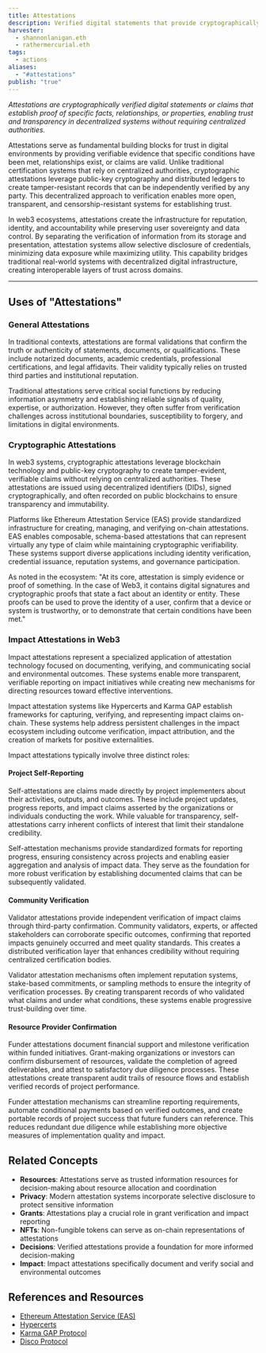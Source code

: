 ```yaml
---
title: Attestations
description: Verified digital statements that provide cryptographically secured proof of claims, relationships, or properties, enabling trusted information sharing without centralized authorities.
harvester:
  - shannonlanigan.eth
  - rathermercurial.eth
tags:
  - actions
aliases:
  - "#attestations"
publish: "true"
---
```


_Attestations are cryptographically verified digital statements or claims that establish proof of specific facts, relationships, or properties, enabling trust and transparency in decentralized systems without requiring centralized authorities._

Attestations serve as fundamental building blocks for trust in digital environments by providing verifiable evidence that specific conditions have been met, relationships exist, or claims are valid. Unlike traditional certification systems that rely on centralized authorities, cryptographic attestations leverage public-key cryptography and distributed ledgers to create tamper-resistant records that can be independently verified by any party. This decentralized approach to verification enables more open, transparent, and censorship-resistant systems for establishing trust.

In web3 ecosystems, attestations create the infrastructure for reputation, identity, and accountability while preserving user sovereignty and data control. By separating the verification of information from its storage and presentation, attestation systems allow selective disclosure of credentials, minimizing data exposure while maximizing utility. This capability bridges traditional real-world systems with decentralized digital infrastructure, creating interoperable layers of trust across domains.

---

## Uses of "Attestations"

### General Attestations

In traditional contexts, attestations are formal validations that confirm the truth or authenticity of statements, documents, or qualifications. These include notarized documents, academic credentials, professional certifications, and legal affidavits. Their validity typically relies on trusted third parties and institutional reputation.

Traditional attestations serve critical social functions by reducing information asymmetry and establishing reliable signals of quality, expertise, or authorization. However, they often suffer from verification challenges across institutional boundaries, susceptibility to forgery, and limitations in digital environments.

### Cryptographic Attestations

In web3 systems, cryptographic attestations leverage blockchain technology and public-key cryptography to create tamper-evident, verifiable claims without relying on centralized authorities. These attestations are issued using decentralized identifiers (DIDs), signed cryptographically, and often recorded on public blockchains to ensure transparency and immutability.

Platforms like Ethereum Attestation Service (EAS) provide standardized infrastructure for creating, managing, and verifying on-chain attestations. EAS enables composable, schema-based attestations that can represent virtually any type of claim while maintaining cryptographic verifiability. These systems support diverse applications including identity verification, credential issuance, reputation systems, and governance participation.

As noted in the ecosystem: "At its core, attestation is simply evidence or proof of something. In the case of Web3, it contains digital signatures and cryptographic proofs that state a fact about an identity or entity. These proofs can be used to prove the identity of a user, confirm that a device or system is trustworthy, or to demonstrate that certain conditions have been met."

### Impact Attestations in Web3

Impact attestations represent a specialized application of attestation technology focused on documenting, verifying, and communicating social and environmental outcomes. These systems enable more transparent, verifiable reporting on impact initiatives while creating new mechanisms for directing resources toward effective interventions.

Impact attestation systems like Hypercerts and Karma GAP establish frameworks for capturing, verifying, and representing impact claims on-chain. These systems help address persistent challenges in the impact ecosystem including outcome verification, impact attribution, and the creation of markets for positive externalities.

Impact attestations typically involve three distinct roles:

#### Project Self-Reporting

Self-attestations are claims made directly by project implementers about their activities, outputs, and outcomes. These include project updates, progress reports, and impact claims asserted by the organizations or individuals conducting the work. While valuable for transparency, self-attestations carry inherent conflicts of interest that limit their standalone credibility.

Self-attestation mechanisms provide standardized formats for reporting progress, ensuring consistency across projects and enabling easier aggregation and analysis of impact data. They serve as the foundation for more robust verification by establishing documented claims that can be subsequently validated.

#### Community Verification

Validator attestations provide independent verification of impact claims through third-party confirmation. Community validators, experts, or affected stakeholders can corroborate specific outcomes, confirming that reported impacts genuinely occurred and meet quality standards. This creates a distributed verification layer that enhances credibility without requiring centralized certification bodies.

Validator attestation mechanisms often implement reputation systems, stake-based commitments, or sampling methods to ensure the integrity of verification processes. By creating transparent records of who validated what claims and under what conditions, these systems enable progressive trust-building over time.

#### Resource Provider Confirmation

Funder attestations document financial support and milestone verification within funded initiatives. Grant-making organizations or investors can confirm disbursement of resources, validate the completion of agreed deliverables, and attest to satisfactory due diligence processes. These attestations create transparent audit trails of resource flows and establish verified records of project performance.

Funder attestation mechanisms can streamline reporting requirements, automate conditional payments based on verified outcomes, and create portable records of project success that future funders can reference. This reduces redundant due diligence while establishing more objective measures of implementation quality and impact.

## Related Concepts

- **Resources**: Attestations serve as trusted information resources for decision-making about resource allocation and coordination
- **Privacy**: Modern attestation systems incorporate selective disclosure to protect sensitive information
- **Grants**: Attestations play a crucial role in grant verification and impact reporting
- **NFTs**: Non-fungible tokens can serve as on-chain representations of attestations
- **Decisions**: Verified attestations provide a foundation for more informed decision-making
- **Impact**: Impact attestations specifically document and verify social and environmental outcomes

## References and Resources

- [Ethereum Attestation Service (EAS)](https://attest.org/)
- [Hypercerts](https://www.hypercerts.org/)
- [Karma GAP Protocol](https://gap.karmahq.xyz/)
- [Disco Protocol](https://www.disco.xyz/)